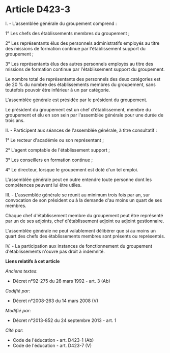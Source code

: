 # Article D423-3

I. - L'assemblée générale du groupement comprend :

1° Les chefs des établissements membres du groupement ;

2° Les représentants élus des personnels administratifs employés au titre des missions de formation continue par
l'établissement support du groupement ;

3° Les représentants élus des autres personnels employés au titre des missions de formation continue par l'établissement
support du groupement.

Le nombre total de représentants des personnels des deux catégories est de 20 % du nombre des établissements membres du
groupement, sans toutefois pouvoir être inférieur à un par catégorie.

L'assemblée générale est présidée par le président du groupement.

Le président du groupement est un chef d'établissement, membre du groupement et élu en son sein par l'assemblée générale pour
une durée de trois ans.

II. - Participent aux séances de l'assemblée générale, à titre consultatif :

1° Le recteur d'académie ou son représentant ; 

2° L'agent comptable de l'établissement support ; 

3° Les conseillers en formation continue ;

4° Le directeur, lorsque le groupement est doté d'un tel emploi.

L'assemblée générale peut en outre entendre toute personne dont les compétences peuvent lui être utiles.

III. - L'assemblée générale se réunit au minimum trois fois par an, sur convocation de son président ou à la demande d'au
moins un quart de ses membres.

Chaque chef d'établissement membre du groupement peut être représenté par un de ses adjoints, chef d'établissement adjoint ou
adjoint gestionnaire.

L'assemblée générale ne peut valablement délibérer que si au moins un quart des chefs des établissements membres sont
présents ou représentés.

IV. - La participation aux instances de fonctionnement du groupement d'établissements n'ouvre pas droit à indemnité.

**Liens relatifs à cet article**

_Anciens textes_:

  - Décret n°92-275 du 26 mars 1992 - art. 3 (Ab)

_Codifié par_:

  - Décret n°2008-263 du 14 mars 2008 (V)

_Modifié par_:

  - Décret n°2013-852 du 24 septembre 2013 - art. 1

_Cité par_:

  - Code de l'éducation - art. D423-1 (Ab)
  - Code de l'éducation - art. D423-7 (V)
